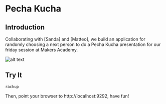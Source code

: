 # Pecha Kucha

## Introduction

Collaborating with [Sanda] and [Matteo], we build an application for randomly choosing a next person to do a Pecha Kucha presentation for our friday session at Makers Academy.

![alt text][screen]

[screen]: https://github.com/jindai1783/Pecha_Kucha/blob/master/public/screen.png

## Try It

```
rackup
```

Then, point your browser to http://localhost:9292, have fun!
